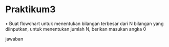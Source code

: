 # Praktikum3
•	Buat flowchart untuk menentukan bilangan terbesar dari N bilangan yang diinputkan, untuk menentukan jumlah N, berikan masukan angka 0

jawaban

